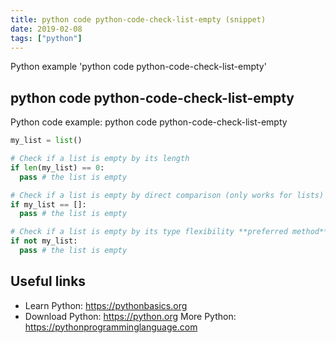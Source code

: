 ```yaml
---
title: python code python-code-check-list-empty (snippet)
date: 2019-02-08
tags: ["python"]
---
```

Python example 'python code python-code-check-list-empty'


## python code python-code-check-list-empty

Python code example: python code python-code-check-list-empty

```python
my_list = list()

# Check if a list is empty by its length
if len(my_list) == 0: 
  pass # the list is empty

# Check if a list is empty by direct comparison (only works for lists)
if my_list == []: 
  pass # the list is empty

# Check if a list is empty by its type flexibility **preferred method**
if not my_list: 
  pass # the list is empty


```

## Useful links

- Learn Python: https://pythonbasics.org
- Download Python: https://python.org
More Python: https://pythonprogramminglanguage.com
